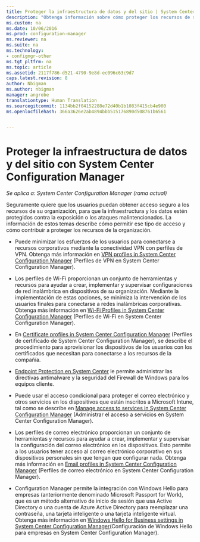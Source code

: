 ```yaml
---
title: Proteger la infraestructura de datos y del sitio | System Center Configuration Manager
description: "Obtenga información sobre cómo proteger los recursos de su organización de la exposición o de los ataques malintencionados con System Center Configuration Manager."
ms.custom: na
ms.date: 10/06/2016
ms.prod: configuration-manager
ms.reviewer: na
ms.suite: na
ms.technology:
- configmgr-other
ms.tgt_pltfrm: na
ms.topic: article
ms.assetid: 2117f786-d521-4790-9e8d-ec096c63c9d7
caps.latest.revision: 8
author: Nbigman
ms.author: nbigman
manager: angrobe
translationtype: Human Translation
ms.sourcegitcommit: 1134bb2f04152288e72d40b1b1083f415cb4e900
ms.openlocfilehash: 366a3626e2ab4894bbb515176890d508761b6561


---
```

# <a name="protect-data-and-site-infrastructure-with-system-center-configuration-manager"></a>Proteger la infraestructura de datos y del sitio con System Center Configuration Manager

*Se aplica a: System Center Configuration Manager (rama actual)*


Seguramente quiere que los usuarios puedan obtener acceso seguro a los recursos de su organización, para que la infraestructura y los datos estén protegidos contra la exposición o los ataques malintencionados. La información de estos temas describe cómo permitir ese tipo de acceso y cómo contribuir a proteger los recursos de la organización.  

-   Puede minimizar los esfuerzos de los usuarios para conectarse a recursos corporativos mediante la conectividad VPN con perfiles de VPN. Obtenga más información en [VPN profiles in System Center Configuration Manager](../deploy-use/vpn-profiles.md) (Perfiles de VPN en System Center Configuration Manager).  

-   Los perfiles de Wi-Fi proporcionan un conjunto de herramientas y recursos para ayudar a crear, implementar y supervisar configuraciones de red inalámbrica en dispositivos de su organización. Mediante la implementación de estas opciones, se minimiza la intervención de los usuarios finales para conectarse a redes inalámbricas corporativas. Obtenga más información en [Wi-Fi Profiles in System Center Configuration Manager](../deploy-use/introduction-to-wifi-profiles.md) (Perfiles de Wi-Fi en System Center Configuration Manager).  

-   En [Certificate profiles in System Center Configuration Manager](../deploy-use/introduction-to-certificate-profiles.md) (Perfiles de certificado de System Center Configuration Manager), se describe el procedimiento para aprovisionar los dispositivos de los usuarios con los certificados que necesitan para conectarse a los recursos de la compañía.  

-   [Endpoint Protection en System Center](../deploy-use/endpoint-protection.md) le permite administrar las directivas antimalware y la seguridad del Firewall de Windows para los equipos cliente.  

-   Puede usar el acceso condicional para proteger el correo electrónico y otros servicios en los dispositivos que están inscritos a Microsoft Intune, tal como se describe en [Manage access to services in System Center Configuration Manager](../deploy-use/manage-access-to-services.md) (Administrar el acceso a servicios en System Center Configuration Manager).  

-   Los perfiles de correo electrónico proporcionan un conjunto de herramientas y recursos para ayudar a crear, implementar y supervisar la configuración del correo electrónico en los dispositivos. Esto permite a los usuarios tener acceso al correo electrónico corporativo en sus dispositivos personales sin que tengan que configurar nada. Obtenga más información en [Email profiles in System Center Configuration Manager](../deploy-use/introduction-to-email-profiles.md) (Perfiles de correo electrónico en System Center Configuration Manager).  

-   Configuration Manager permite la integración con Windows Hello para empresas (anteriormente denominado Microsoft Passport for Work), que es un método alternativo de inicio de sesión que usa Active Directory o una cuenta de Azure Active Directory para reemplazar una contraseña, una tarjeta inteligente o una tarjeta inteligente virtual. Obtenga más información en [Windows Hello for Business settings in System Center Configuration Manager](../deploy-use/windows-hello-for-business-settings.md)(Configuración de Windows Hello para empresas en System Center Configuration Manager).  



<!--HONumber=Nov16_HO1-->


